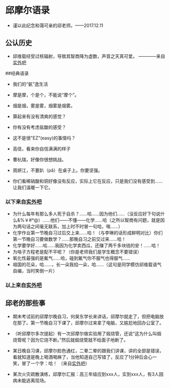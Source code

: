 # 邱摩尔语录

* 谨以此纪念和蔼可亲的邱老师。——2017.12.11

## 公认历史

* 邱维载经受过核辐射，导致其智商降为虚数，声音之天真可爱。  ————来自[实外吧](http://tieba.baidu.com/p/644573309?pid=6699837154&cid=0#6699837154)

##经典语录

* 我们的“氨”逸生活

* 摩是摩，个是个，不能说“摩个”。
* 烟是烟，雾是雾，烟雾是烟雾。

* 算起来有没有清爽的感觉？
* 你有没有考虑盐酸的感受？
* 这不是很"EZ"(easy)的事情吗？

* 高信，看来你自信满满的样子
* 曹杭瑞，好像你很想挑战。
* 周妍江，不要趴（pǎ）在桌子上。你要坚强。

* 你们看稀硝酸和铜好像没有反应，实际上它在反应，只是我们没有感受到……让我们温暖一下它。

### 以下来自[实外吧](http://tieba.baidu.com/p/644573309?pid=6699837154&cid=0#6699837154)

* 为什么每年有那么多人死于自杀？……哈……因为他们……（没反应好下句说什么&%￥#*@）……他们——不懂——化学……哈（之所以智商有问题，就是因为两句话之间毫无联系，加上时不时冒一句哈，唉……）
* 化学作业第一节晚自习过后交上来……哈！（与李琳的话形成鲜明对比）你们第一节晚自习要做数学？……那晚自习之前交过来……哈！
* 化学要学好……哈……我因为化学卖西瓜，还赚了两千多块钱的安！……哈！
* 为啥子方程老是配不平呢？（你是老师我们是学生概念不要错误） 
* 氧化性最强的是氟气……哈，碰到氟气你不服气也得服气……
* 祖国的花朵，哈……，长一朵我掐一朵，哈……（这句是同学模仿邱维载语气自编，当时笑倒一片） 

### 以上来自[实外吧](http://tieba.baidu.com/p/644573309?pid=6699837154&cid=0#6699837154)

## 邱老的那些事

* 期末考试前的邱摩尔晚自习，何昊东学长来讲话，邱摩尔就走了，但把电脑放在那了。第一节晚自习下课了，邱摩尔过来拿了电脑，又尴尬地回办公室了。

* （听邱摩尔多次提起）有一次邱摩尔做实验用了煅烧管，还说“这为什么叫煅烧管呢？因为它烧不断。”然后就煅烧管就不给面子地断了。

* 某日晚自习课，邱摩尔脸色通红，二晕二晕的跟我们讲课，讲的全部是错误，看就知道是晚上喝酒喝麻了，当他知道自己写错了，反应了1分钟后会心一笑，冒了一个字：哈！ （来自[实外吧](http://tieba.baidu.com/p/644573309?pid=6699837154&cid=0#6699837154)）

* 某次火灾疏散演练，邱摩尔汇报：高三年级应到xxx人，实到xxx人，有3人因病未能逃离现场。